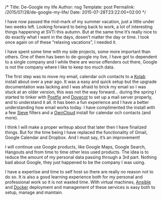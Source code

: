 /*
 Title: De-Google my life
 Author: nsg
 Template: post
 Permalink: /2015/07/28/de-google-my-life/
 Date: 2015-07-28T23:22:00+02:00
*/

I have now passed the mid-mark of my summer vacation, just a little under two weeks left. Looking forward to being back to work, a lot of interesting things happening at SVTi this autumn. But at the same time It’s really nice to do exactly what I want in the days, dosen’t matter the day or time. I took once again on of these “relaxing vacations”, I needed it.

I have spent some time with my side projects, some more important than others. One of them has been to de-google my live, I have got to dependent to a single company and I while there are worse offenders out there, Google is not the company where I like to keep too much data.

The first step was to move my email, calendar och contacts to a [Kolab](http://www.kolab.org) install about over a year ago. It was a easy and quick setup but the upgrade documentation was lacking and I was afraid to brick my email so I was stuck at an older version, this was not the way forward… during the spring I started to tinker with [Postfix](http://www.postfix.org/) and [Dovecot](http://www.dovecot.org/) to set up a mail server properly, and to understand it all. It has been a fun experience and I have a better understanding how email works today. I have complimented the install with a few [Sieve](https://en.wikipedia.org/wiki/Sieve_%28mail_filtering_language%29) filters and a [OwnCloud](https://owncloud.org/) install for calendar och contacts (and more).

I think I will make a proper writeup about that later then I have finalized things. But for the time being I have replaced the functionality of Gmail, Google Calendar and Dropbox. And I must say, it’s an improvement!

I will continue use Google products, like Google Maps, Google Search, Hangouts and from time to time other less used products. The idea is to reduce the amount of my personal data passing through a 3rd part. Nothing bad about Google, they just happened to be the company I was using.

I have a expertise and time to self host so there are really no reason not to do so. It is also a good learning experience both for my personal and professional work so it is not wasted time. With virtual machines, [Ansible](http://www.ansible.com) and [Docker](http://www.docker.com) deployment and management of these services is easy both to setup, manage and maintain.
